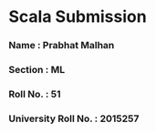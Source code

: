 # Scala Submission
### Name : Prabhat Malhan
### Section : ML
### Roll No. : 51
### University Roll No. : 2015257
